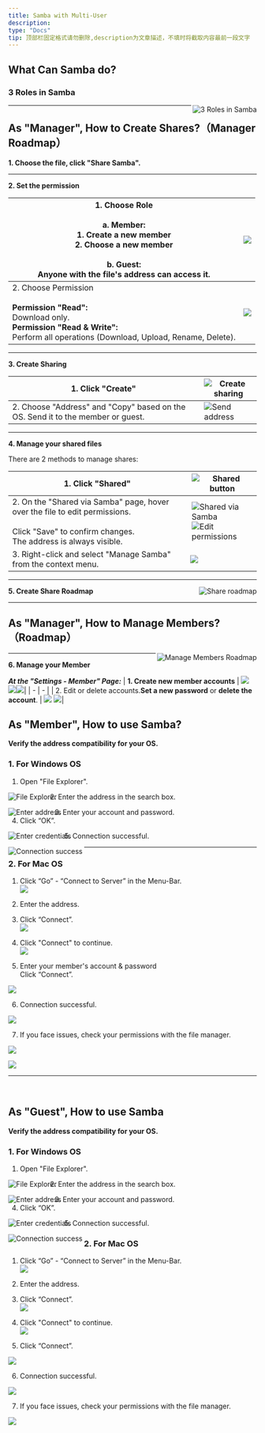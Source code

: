 ```yaml
---
title: Samba with Multi-User
description: 
type: "Docs"
tip: 顶部栏固定格式请勿删除,description为文章描述，不填时将截取内容最前一段文字
---
```


## What Can Samba do?

### 3 Roles in Samba
<img align="right" src="https://manage.icewhale.io/api/static/docs/1728713979484_image.png" alt="3 Roles in Samba">

---

## As "Manager", How to Create Shares?（Manager Roadmap）

**1. Choose the file, click "Share Samba".**

---

**2. Set the permission**

| 1. Choose Role <br><br> a. Member:<br> 1. Create a new member<br>2. Choose a new member<br><br> b. Guest:<br>Anyone with the file's address can access it. | ![](https://manage.icewhale.io/api/static/docs/1728719197031_image.png) |
| -------- | ----- |
| 2. Choose Permission<br><br> **Permission "Read":** <br> Download only.<br> **Permission "Read & Write":** <br> Perform all operations (Download, Upload, Rename, Delete). | ![](https://manage.icewhale.io/api/static/docs/1728719216869_image.png)|

---

**3. Create Sharing**


| 1. Click "Create" | <img align="right" src="https://manage.icewhale.io/api/static/docs/1728638375493_image.png" alt="Create sharing"> |
| -------- | ----- |
| 2. Choose "Address" and "Copy" based on the OS. Send it to the member or guest. | <img align="right" src="https://manage.icewhale.io/api/static/docs/1728638496968_image.png" alt="Send address"> |

---

**4. Manage your shared files**

There are 2 methods to manage shares:


| 1. Click "Shared" | <img align="right" src="https://manage.icewhale.io/api/static/docs/1728638620287_image.png" alt="Shared button"> |
| -------- | ----- |
| 2. On the "Shared via Samba" page, hover over the file to edit permissions.<br><br> Click "Save" to confirm changes.<br> The address is always visible. | <img align="right" src="https://manage.icewhale.io/api/static/docs/1728638763045_image.png" alt="Shared via Samba"><br><img align="right" src="https://manage.icewhale.io/api/static/docs/1728638801741_image.png" alt="Edit permissions"> |
| 3. Right-click and select "Manage Samba" from the context menu.  | ![](https://manage.icewhale.io/api/static/docs/1728714108676_image.png) |

---

**5. Create Share Roadmap**
<img align="right" src="https://manage.icewhale.io/api/static/docs/1728714127575_image.png" alt="Share roadmap">

---

## As "Manager", How to Manage Members?（Roadmap）

<img align="right" src="https://manage.icewhale.io/api/static/docs/1728714150294_image.png" alt="Manage Members Roadmap">

---

**6. Manage your Member**

***At the "Settings - Member" Page:***
| **1. Create new member accounts** | ![](https://manage.icewhale.io/api/static/docs/1740556673210_img_v3_02js_5652110b-ba30-49f4-8a46-f97dbd7defbg.png) ![](https://manage.icewhale.io/api/static/docs/1740556688981_img_v3_02js_376725eb-69e4-4d95-a07e-87cd87d6694g.png)![](https://manage.icewhale.io/api/static/docs/1740556707102_img_v3_02js_018c5c70-dc76-4e0d-ad51-c08eeee9570g.jpg)|
| - | - |
| 2. Edit or delete accounts.**Set a new password** or **delete the account**. | ![](https://manage.icewhale.io/api/static/docs/1740556736803_img_v3_02js_5d220385-dfcb-43f6-ad66-a2034c2db25g.png) ![](https://manage.icewhale.io/api/static/docs/1740556751951_img_v3_02js_b44747b1-0109-4fcc-8382-0ab578d58f4g.jpg)|


## As "Member",  How to use Samba?

**Verify the address compatibility for your OS.**

### 1. For Windows OS

1. Open "File Explorer".  
<img align="left" src="https://manage.icewhale.io/api/static/docs/1728370332527_4.1.png" alt="File Explorer">

2. Enter the address in the search box.  
<img align="left" src="https://manage.icewhale.io/api/static/docs/1728370346032_4.2.png" alt="Enter address">

3. Enter your account and password.  
4. Click “OK”.  
<img align="left" src="https://manage.icewhale.io/api/static/docs/1728370367682_4.3.png" alt="Enter credentials">

5. Connection successful.  
<img align="left" src="https://manage.icewhale.io/api/static/docs/1728370378592_4.4.png" alt="Connection success">

---

### 2. For Mac OS

1. Click “Go” - “Connect to Server” in the Menu-Bar.  
![](https://manage.icewhale.io/api/static/docs/1728716756088_image.png)

2. Enter the address.  
3. Click “Connect”.  
![](https://manage.icewhale.io/api/static/docs/1728716774112_image.png)

4. Click "Connect" to continue.  
![](https://manage.icewhale.io/api/static/docs/1728716793165_image.png)


5. Enter your member's account & password <br> Click “Connect”.

![](https://manage.icewhale.io/api/static/docs/1728717010704_image.png)



6. Connection successful.


![](https://manage.icewhale.io/api/static/docs/1728716826383_image.png)

7. If you face issues, check your permissions with the file manager.

![](https://manage.icewhale.io/api/static/docs/1728717094721_image.png)


![](https://manage.icewhale.io/api/static/docs/1728716835239_image.png)


---
<br>

## As "Guest", How to use Samba

**Verify the address compatibility for your OS.**

### 1. For Windows OS

1. Open "File Explorer".  
<img align="left" src="https://manage.icewhale.io/api/static/docs/1728370332527_4.1.png" alt="File Explorer">

2. Enter the address in the search box.  
<img align="left" src="https://manage.icewhale.io/api/static/docs/1728370346032_4.2.png" alt="Enter address">

3. Enter your account and password.  
4. Click “OK”.  
<img align="left" src="https://manage.icewhale.io/api/static/docs/1728370367682_4.3.png" alt="Enter credentials">

5. Connection successful.  
<img align="left" src="https://manage.icewhale.io/api/static/docs/1728370378592_4.4.png" alt="Connection success">


### 2. For Mac OS

1. Click “Go” - “Connect to Server” in the Menu-Bar.  
![](https://manage.icewhale.io/api/static/docs/1728716756088_image.png)

2. Enter the address.  
3. Click “Connect”.  
![](https://manage.icewhale.io/api/static/docs/1728716774112_image.png)

4. Click "Connect" to continue.  
![](https://manage.icewhale.io/api/static/docs/1728716793165_image.png)


5. Click “Connect”.  

![](https://manage.icewhale.io/api/static/docs/1728716808184_image.png)

6. Connection successful.  

![](https://manage.icewhale.io/api/static/docs/1728717283253_image.png)

7. If you face issues, check your permissions with the file manager.  

![](https://manage.icewhale.io/api/static/docs/1728716835239_image.png)

